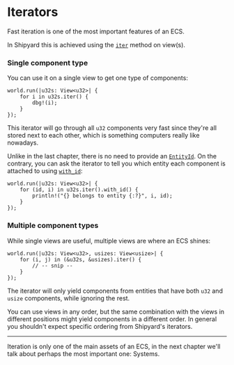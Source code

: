 # Iterators

Fast iteration is one of the most important features of an ECS.

In Shipyard this is achieved using the [`iter`](https://docs.rs/shipyard/latest/shipyard/trait.IntoIter.html#tymethod.iter) method on view(s).

### Single component type

You can use it on a single view to get one type of components:

```rust, noplaypen
world.run(|u32s: View<u32>| {
    for i in u32s.iter() {
        dbg!(i);
    }
});
```

This iterator will go through all `u32` components very fast since they're all stored next to each other, which is something computers really like nowadays.

Unlike in the last chapter, there is no need to provide an [`EntityId`](https://docs.rs/shipyard/latest/shipyard/struct.EntityId.html). On the contrary, you can ask the iterator to tell you which entity each component is attached to using [`with_id`](https://docs.rs/shipyard/latest/shipyard/trait.Shiperator.html#method.with_id):

```rust, noplaypen
world.run(|u32s: View<u32>| {
    for (id, i) in u32s.iter().with_id() {
        println!("{} belongs to entity {:?}", i, id);
    }
});
```

### Multiple component types

While single views are useful, multiple views are where an ECS shines:

```rust, noplaypen
world.run(|u32s: View<u32>, usizes: View<usize>| {
    for (i, j) in (&u32s, &usizes).iter() {
        // -- snip --
    }
});
```

The iterator will only yield components from entities that have both `u32` and `usize` components, while ignoring the rest.

You can use views in any order, but the same combination with the views in different positions might yield components in a different order. In general you shouldn't expect specific ordering from Shipyard's iterators.

---

Iteration is only one of the main assets of an ECS, in the next chapter we'll talk about perhaps the most important one: Systems.
